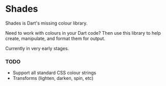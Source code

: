# Shades

Shades is Dart's missing colour library.

Need to work with colours in your Dart code? Then use this library to help create, manipulate, and format them for output.

Currently in very early stages.

### TODO

* Support all standard CSS colour strings
* Transforms (lighten, darken, spin, etc)